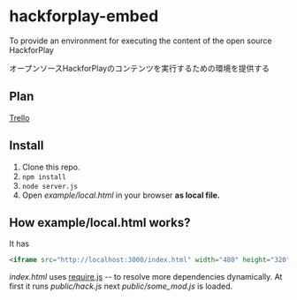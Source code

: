 # hackforplay-embed
To provide an environment for executing the content of the open source HackforPlay

オープンソースHackforPlayのコンテンツを実行するための環境を提供する

## Plan

[Trello](https://trello.com/b/gxWQpAnW/opensource-hackforplay)


## Install

1. Clone this repo.
2. `npm install`
3. `node server.js`
4. Open *example/local.html* in your browser **as local file.**


## How example/local.html works?

It has
```html
<iframe src="http://localhost:3000/index.html" width="480" height="320"></iframe>
```

*index.html* uses [require.js](http://requirejs.org) -- to resolve more dependencies dynamically.
At first it runs *public/hack.js* next *public/some_mod.js* is loaded.



